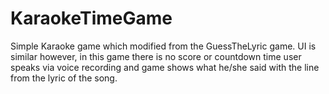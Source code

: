 # KaraokeTimeGame
Simple Karaoke game which modified from the GuessTheLyric game. UI is similar however, in this game there is no score or countdown time user speaks via voice recording and game shows what he/she said with the line from the lyric of the song. 
